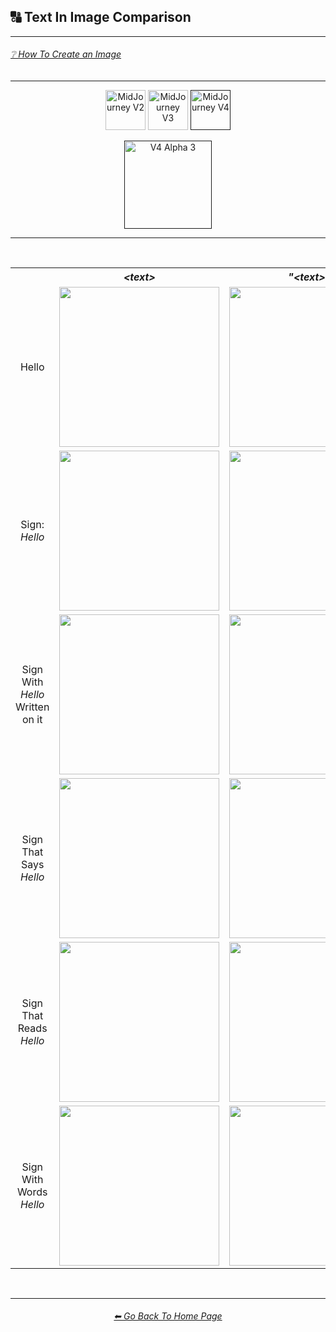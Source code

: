 <h2>🔠 Text In Image Comparison</h2>

<hr><!--------------->

<h6><a href="https://github.com/willwulfken/MidJourney-Styles-and-Keywords-Reference/wiki/%E2%9D%94-How-To-Guide#-creating-an-image">❔ How To Create an Image</a></h6>

<hr><!--------------->

<div align="center">

[<img src="https://github.com/willwulfken/MidJourney-Styles-and-Keywords-Reference/blob/main/Images/Repo_Parts/Buttons/Version_Buttons/button_version_V2_inactive_third.webp?raw=true" alt="MidJourney V2" height="64" />](https://github.com/willwulfken/MidJourney-Styles-and-Keywords-Reference/blob/main/Pages/MJ_V2/Comparison_Pages/Prompt_Writing/Text_In_Image_Comparison.md)
[<img src="https://github.com/willwulfken/MidJourney-Styles-and-Keywords-Reference/blob/main/Images/Repo_Parts/Buttons/Version_Buttons/button_version_V3_inactive_third.webp?raw=true" alt="MidJourney V3" height="64" />](https://github.com/willwulfken/MidJourney-Styles-and-Keywords-Reference/blob/main/Pages/MJ_V3/Comparison_Pages/Prompt_Writing/Text_In_Image_Comparison.md)
[<img src="https://github.com/willwulfken/MidJourney-Styles-and-Keywords-Reference/blob/main/Images/Repo_Parts/Buttons/Version_Buttons/button_version_V4_active_third.webp?raw=true" alt="MidJourney V4" height="64" />]()

[<img src="https://github.com/willwulfken/MidJourney-Styles-and-Keywords-Reference/blob/main/Images/Repo_Parts/Buttons/Comparison_Page_Buttons/Subgroups/V4_Alpha_Versions/button_V4_alpha_3_active.webp?raw=true" alt="V4 Alpha 3" width="140.5" />]()

</div>

<hr>
<br>

<div align="center">

<table>
    <tr align=center valign=middle>
        <th></th>
        <th><i>&#60;text&#62;</i></th>
        <th><i>"&#60;text&#62;"</i></th>
        <th><i>'&#60;text&#62;'</i></th>
        <th><i>: &#60;text&#62;</i></th>
    </tr>
    <tr align=center valign=middle>
        <td>Hello</td>
        <td><img src="https://github.com/willwulfken/MidJourney-Styles-and-Keywords-Reference/blob/main/Images/MJ_V4/V4_Alpha_3/Comparison_Page_Images/Text_In_Image_Comparison/Text/Hello.webp?raw=true" width="256" /></td>
        <td><img src="https://github.com/willwulfken/MidJourney-Styles-and-Keywords-Reference/blob/main/Images/MJ_V4/V4_Alpha_3/Comparison_Page_Images/Text_In_Image_Comparison/Text_With_Quotes/Hello.webp?raw=true" width="256" /></td>
        <td><img src="https://github.com/willwulfken/MidJourney-Styles-and-Keywords-Reference/blob/main/Images/MJ_V4/V4_Alpha_3/Comparison_Page_Images/Text_In_Image_Comparison/Text_With_Apostrophes/Hello.webp?raw=true" width="256" /></td>
        <td>-</td>
    </tr>
    <tr align=center valign=middle>
        <td>Sign: <i>Hello</i></td>
        <td><img src="https://github.com/willwulfken/MidJourney-Styles-and-Keywords-Reference/blob/main/Images/MJ_V4/V4_Alpha_3/Comparison_Page_Images/Text_In_Image_Comparison/Text_With_Colon/Sign_Hello.webp?raw=true" width="256" /></td>
        <td><img src="https://github.com/willwulfken/MidJourney-Styles-and-Keywords-Reference/blob/main/Images/MJ_V4/V4_Alpha_3/Comparison_Page_Images/Text_In_Image_Comparison/Text_With_Colon/Sign_''Hello''.webp?raw=true" width="256" /></td>
        <td><img src="https://github.com/willwulfken/MidJourney-Styles-and-Keywords-Reference/blob/main/Images/MJ_V4/V4_Alpha_3/Comparison_Page_Images/Text_In_Image_Comparison/Text_With_Colon/Sign_'Hello'.webp?raw=true" width="256" /></td>
        <td>-</td>
    </tr>
    <tr align=center valign=middle>
        <td>Sign With <i>Hello</i> Written on it</td><td><img src="https://github.com/willwulfken/MidJourney-Styles-and-Keywords-Reference/blob/main/Images/MJ_V4/V4_Alpha_3/Comparison_Page_Images/Text_In_Image_Comparison/Text/Sign_With_Hello_Written_on_it.webp?raw=true" width="256" /></td>
        <td><img src="https://github.com/willwulfken/MidJourney-Styles-and-Keywords-Reference/blob/main/Images/MJ_V4/V4_Alpha_3/Comparison_Page_Images/Text_In_Image_Comparison/Text_With_Quotes/Sign_With_Hello_Written_on_it.webp?raw=true" width="256" /></td>
        <td><img src="https://github.com/willwulfken/MidJourney-Styles-and-Keywords-Reference/blob/main/Images/MJ_V4/V4_Alpha_3/Comparison_Page_Images/Text_In_Image_Comparison/Text_With_Apostrophes/Sign_With_Hello_Written_on_it.webp?raw=true" width="256" /></td>
        <td>-</td>
    </tr>
    <tr align=center valign=middle>
        <td>Sign That Says <i>Hello</i></td><td><img src="https://github.com/willwulfken/MidJourney-Styles-and-Keywords-Reference/blob/main/Images/MJ_V4/V4_Alpha_3/Comparison_Page_Images/Text_In_Image_Comparison/Text/Sign_That_Says_Hello.webp?raw=true" width="256" /></td>
        <td><img src="https://github.com/willwulfken/MidJourney-Styles-and-Keywords-Reference/blob/main/Images/MJ_V4/V4_Alpha_3/Comparison_Page_Images/Text_In_Image_Comparison/Text_With_Quotes/Sign_That_Says_Hello.webp?raw=true" width="256" /></td>
        <td><img src="https://github.com/willwulfken/MidJourney-Styles-and-Keywords-Reference/blob/main/Images/MJ_V4/V4_Alpha_3/Comparison_Page_Images/Text_In_Image_Comparison/Text_With_Apostrophes/Sign_That_Says_Hello.webp?raw=true" width="256" /></td>
        <td><img src="https://github.com/willwulfken/MidJourney-Styles-and-Keywords-Reference/blob/main/Images/MJ_V4/V4_Alpha_3/Comparison_Page_Images/Text_In_Image_Comparison/Text_With_Colon/Sign_That_Says_Hello.webp?raw=true" width="256" /></td>
    </tr>
    <tr align=center valign=middle>
        <td>Sign That Reads <i>Hello</i></td><td><img src="https://github.com/willwulfken/MidJourney-Styles-and-Keywords-Reference/blob/main/Images/MJ_V4/V4_Alpha_3/Comparison_Page_Images/Text_In_Image_Comparison/Text/Sign_That_Reads_Hello.webp?raw=true" width="256" /></td>
        <td><img src="https://github.com/willwulfken/MidJourney-Styles-and-Keywords-Reference/blob/main/Images/MJ_V4/V4_Alpha_3/Comparison_Page_Images/Text_In_Image_Comparison/Text_With_Quotes/Sign_That_Reads_Hello.webp?raw=true" width="256" /></td>
        <td><img src="https://github.com/willwulfken/MidJourney-Styles-and-Keywords-Reference/blob/main/Images/MJ_V4/V4_Alpha_3/Comparison_Page_Images/Text_In_Image_Comparison/Text_With_Apostrophes/Sign_That_Reads_Hello.webp?raw=true" width="256" /></td>
        <td><img src="https://github.com/willwulfken/MidJourney-Styles-and-Keywords-Reference/blob/main/Images/MJ_V4/V4_Alpha_3/Comparison_Page_Images/Text_In_Image_Comparison/Text_With_Colon/Sign_That_Reads_Hello.webp?raw=true" width="256" /></td>
    </tr>
    <tr align=center valign=middle>
        <td>Sign With Words <i>Hello</i></td><td><img src="https://github.com/willwulfken/MidJourney-Styles-and-Keywords-Reference/blob/main/Images/MJ_V4/V4_Alpha_3/Comparison_Page_Images/Text_In_Image_Comparison/Text/Sign_With_Words_Hello.webp?raw=true" width="256" /></td>
        <td><img src="https://github.com/willwulfken/MidJourney-Styles-and-Keywords-Reference/blob/main/Images/MJ_V4/V4_Alpha_3/Comparison_Page_Images/Text_In_Image_Comparison/Text_With_Quotes/Sign_With_Words_Hello.webp?raw=true" width="256" /></td>
        <td><img src="https://github.com/willwulfken/MidJourney-Styles-and-Keywords-Reference/blob/main/Images/MJ_V4/V4_Alpha_3/Comparison_Page_Images/Text_In_Image_Comparison/Text_With_Apostrophes/Sign_With_Words_Hello.webp?raw=true" width="256" /></td>
        <td><img src="https://github.com/willwulfken/MidJourney-Styles-and-Keywords-Reference/blob/main/Images/MJ_V4/V4_Alpha_3/Comparison_Page_Images/Text_In_Image_Comparison/Text_With_Colon/Sign_With_Words_Hello.webp?raw=true" width="256" /></td>
    </tr>
</table>

</div>

<br>

<hr><!--------------->
<div align="center">
<h6><a href="https://github.com/willwulfken/MidJourney-Styles-and-Keywords-Reference/blob/main/README.md">⬅ Go Back To Home Page</a></h6>
</div>